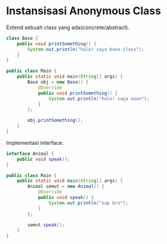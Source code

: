 # Instansisasi Anonymous Class

<div class="grid grid-cols-2 gap-4">

<div v-click="1" class="">

Extend sebuah class yang ada(concrete/abstract).  

```java
class Base {
    public void printSomething() {
        System.out.println("halo! saya base class");
    }
}

public class Main {
    public static void main(String[] args) {
        Base obj = new Base() {
            @Override
            public void printSomething() {
                System.out.println("halo! saya anon");
            }
        };

        obj.printSomething();
    }
}
```

</div>

<div v-click="2" class="">

Implementasi interface.  

```java
interface Animal {
    public void speak();
}

public class Main {
    public static void main(String[] args) {
        Animal semut = new Animal() {
            @Override
            public void speak() {
                System.out.println("sup bro");
            }
        };

        semut.speak();
    }
}
```

</div>
</div>
